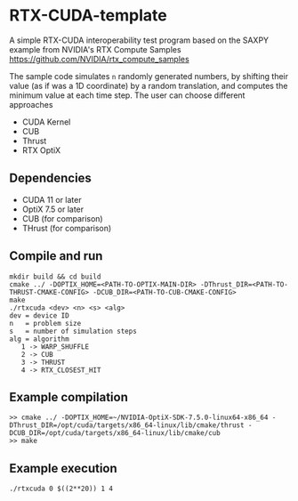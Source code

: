 # RTX-CUDA-template
A simple RTX-CUDA interoperability test program based on the SAXPY example from NVIDIA's RTX Compute Samples https://github.com/NVIDIA/rtx_compute_samples

The sample code simulates `n` randomly generated numbers, by shifting their value (as if was a 1D coordinate) by a random translation, and computes the minimum value at each time step. The user can choose different approaches
- CUDA Kernel
- CUB
- Thrust
- RTX OptiX 

## Dependencies
- CUDA 11 or later
- OptiX 7.5 or later
- CUB (for comparison)
- THrust (for comparison)

## Compile and run
```
mkdir build && cd build
cmake ../ -DOPTIX_HOME=<PATH-TO-OPTIX-MAIN-DIR> -DThrust_DIR=<PATH-TO-THRUST-CMAKE-CONFIG> -DCUB_DIR=<PATH-TO-CUB-CMAKE-CONFIG>
make
./rtxcuda <dev> <n> <s> <alg>
dev = device ID
n   = problem size
s   = number of simulation steps
alg = algorithm
   1 -> WARP_SHUFFLE
   2 -> CUB
   3 -> THRUST
   4 -> RTX_CLOSEST_HIT
```
## Example compilation
```
>> cmake ../ -DOPTIX_HOME=~/NVIDIA-OptiX-SDK-7.5.0-linux64-x86_64 -DThrust_DIR=/opt/cuda/targets/x86_64-linux/lib/cmake/thrust -DCUB_DIR=/opt/cuda/targets/x86_64-linux/lib/cmake/cub
>> make
```

## Example execution
`./rtxcuda 0 $((2**20)) 1 4`
